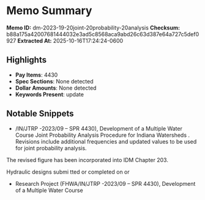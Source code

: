 # Memo Summary

**Memo ID:** dm-2023-19-20joint-20probability-20analysis
**Checksum:** b88a175a42007681444032e3ad5c8568aca9abd26c63d387e64a727c5def0927
**Extracted At:** 2025-10-16T17:24:24-0600

## Highlights
- **Pay Items**: 4430
- **Spec Sections**: None detected
- **Dollar Amounts**: None detected
- **Keywords Present**: update

## Notable Snippets
- /IN/JTRP -2023/09 – SPR 4430), Development of a Multiple Water Course 
Joint Probability Analysis Procedure for Indiana Watersheds .  Revisions include additional 
frequencies and updated values to be used for joint probability analysis.     
 
The revised  figure has been incorporated into IDM Chapter 203.  
 
Hydraulic designs submi tted or completed on or
- Research Project (FHWA/IN/JTRP -2023/09 – SPR 4430), Development of a Multiple Water Course